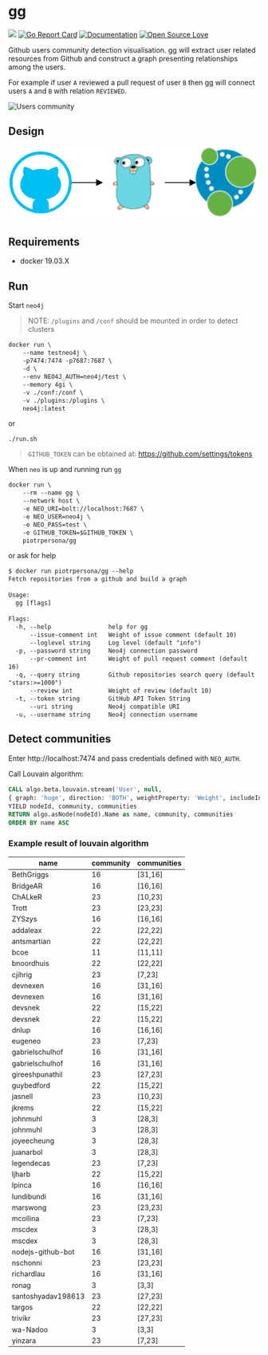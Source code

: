 # gg
![](https://github.com/piotrpersona/gg/workflows/CI/badge.svg?branch=master)
[![Go Report Card](https://goreportcard.com/badge/github.com/piotrpersona/gg)](https://goreportcard.com/report/github.com/piotrpersona/gg)
[![Documentation](https://godoc.org/github.com/piotrpersona/gg?status.svg)](http://godoc.org/github.com/piotrpersona/gg)
[![Open Source Love](https://badges.frapsoft.com/os/v1/open-source.svg?v=103)](https://github.com/ellerbrock/open-source-badges/)

Github users community detection visualisation. gg will extract user related
resources from Github and construct a graph presenting relationships among the
users.

For example if user `A` reviewed a pull request of user `B` then gg will connect
users `A` and `B` with relation `REVIEWED`.

![Users community](svg/preview.svg?sanitize=true)

## Design

![HLD](svg/gg-arch.svg?sanitize=true)

## Requirements

* docker 19.03.X

## Run

Start `neo4j`

> NOTE: `/plugins` and `/conf` should be mounted in order to detect clusters

```console
docker run \
    --name testneo4j \
    -p7474:7474 -p7687:7687 \
    -d \
    --env NEO4J_AUTH=neo4j/test \
    --memory 4gi \
    -v ./conf:/conf \
    -v ./plugins:/plugins \
    neo4j:latest
```

or

```console
./run.sh
```

> `GITHUB_TOKEN` can be obtained at: https://github.com/settings/tokens

When `neo` is up and running run `gg`

```console
docker run \
    --rm --name gg \
    --network host \
    -e NEO_URI=bolt://localhost:7687 \
    -e NEO_USER=neo4j \
    -e NEO_PASS=test \
    -e GITHUB_TOKEN=$GITHUB_TOKEN \
    piotrpersona/gg
```

or ask for help

```console
$ docker run piotrpersona/gg --help
Fetch repositories from a github and build a graph

Usage:
  gg [flags]

Flags:
  -h, --help                help for gg
      --issue-comment int   Weight of issue comment (default 10)
      --loglevel string     Log level (default "info")
  -p, --password string     Neo4j connection password
      --pr-comment int      Weight of pull request comment (default 16)
  -q, --query string        Github repositories search query (default "stars:>=1000")
      --review int          Weight of review (default 10)
  -t, --token string        GitHub API Token String
      --uri string          Neo4j compatible URI
  -u, --username string     Neo4j connection username
```

## Detect communities

Enter http://localhost:7474 and pass credentials defined with `NEO_AUTH`.

Call Louvain algorithm:

```sql
CALL algo.beta.louvain.stream('User', null,
{ graph: 'huge', direction: 'BOTH', weightProperty: 'Weight', includeIntermediateCommunities: true })
YIELD nodeId, community, communities
RETURN algo.asNode(nodeId).Name as name, community, communities
ORDER BY name ASC
```

### Example result of louvain algorithm

|name              |community|communities|
|------------------|---------|-----------|
|BethGriggs        |16       |[31,16]    |
|BridgeAR          |16       |[16,16]    |
|ChALkeR           |23       |[10,23]    |
|Trott             |23       |[23,23]    |
|ZYSzys            |16       |[16,16]    |
|addaleax          |22       |[22,22]    |
|antsmartian       |22       |[22,22]    |
|bcoe              |11       |[11,11]    |
|bnoordhuis        |22       |[22,22]    |
|cjihrig           |23       |[7,23]     |
|devnexen          |16       |[31,16]    |
|devnexen          |16       |[31,16]    |
|devsnek           |22       |[15,22]    |
|devsnek           |22       |[15,22]    |
|dnlup             |16       |[16,16]    |
|eugeneo           |23       |[7,23]     |
|gabrielschulhof   |16       |[31,16]    |
|gabrielschulhof   |16       |[31,16]    |
|gireeshpunathil   |23       |[27,23]    |
|guybedford        |22       |[15,22]    |
|jasnell           |23       |[10,23]    |
|jkrems            |22       |[15,22]    |
|johnmuhl          |3        |[28,3]     |
|johnmuhl          |3        |[28,3]     |
|joyeecheung       |3        |[28,3]     |
|juanarbol         |3        |[28,3]     |
|legendecas        |23       |[7,23]     |
|ljharb            |22       |[15,22]    |
|lpinca            |16       |[16,16]    |
|lundibundi        |16       |[31,16]    |
|marswong          |23       |[23,23]    |
|mcollina          |23       |[7,23]     |
|mscdex            |3        |[28,3]     |
|mscdex            |3        |[28,3]     |
|nodejs-github-bot |16       |[31,16]    |
|nschonni          |23       |[23,23]    |
|richardlau        |16       |[31,16]    |
|ronag             |3        |[3,3]      |
|santoshyadav198613|23       |[27,23]    |
|targos            |22       |[22,22]    |
|trivikr           |23       |[27,23]    |
|wa-Nadoo          |3        |[3,3]      |
|yinzara           |23       |[7,23]     |

